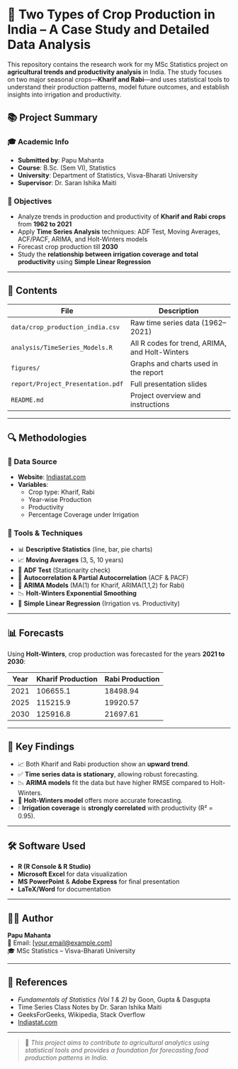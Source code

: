 # 🌾 Two Types of Crop Production in India – A Case Study and Detailed Data Analysis

This repository contains the research work for my MSc Statistics project on **agricultural trends and productivity analysis** in India. The study focuses on two major seasonal crops—**Kharif and Rabi**—and uses statistical tools to understand their production patterns, model future outcomes, and establish insights into irrigation and productivity.

## 📚 Project Summary

### 🎓 Academic Info
- **Submitted by**: Papu Mahanta  
- **Course**: B.Sc. (Sem VI), Statistics  
- **University**: Department of Statistics, Visva-Bharati University  
- **Supervisor**: Dr. Saran Ishika Maiti

### 🧩 Objectives
- Analyze trends in production and productivity of **Kharif and Rabi crops** from **1962 to 2021**
- Apply **Time Series Analysis** techniques: ADF Test, Moving Averages, ACF/PACF, ARIMA, and Holt-Winters models
- Forecast crop production till **2030**
- Study the **relationship between irrigation coverage and total productivity** using **Simple Linear Regression**

---

## 📂 Contents

| File | Description |
|------|-------------|
| `data/crop_production_india.csv` | Raw time series data (1962–2021) |
| `analysis/TimeSeries_Models.R` | All R codes for trend, ARIMA, and Holt-Winters |
| `figures/` | Graphs and charts used in the report |
| `report/Project_Presentation.pdf` | Full presentation slides |
| `README.md` | Project overview and instructions |

---

## 🔍 Methodologies

### 🔹 Data Source
- **Website**: [Indiastat.com](https://www.indiastat.com/table/agriculture/season-wise-area-production-productivity-rice-indi/7264)
- **Variables**:
  - Crop type: Kharif, Rabi
  - Year-wise Production
  - Productivity
  - Percentage Coverage under Irrigation

### 🔹 Tools & Techniques
- 📊 **Descriptive Statistics** (line, bar, pie charts)
- 📈 **Moving Averages** (3, 5, 10 years)
- 🧪 **ADF Test** (Stationarity check)
- 🔁 **Autocorrelation & Partial Autocorrelation** (ACF & PACF)
- 🧮 **ARIMA Models** (MA(1) for Kharif, ARIMA(1,1,2) for Rabi)
- 📉 **Holt-Winters Exponential Smoothing**
- 📐 **Simple Linear Regression** (Irrigation vs. Productivity)

---

## 📊 Forecasts

Using **Holt-Winters**, crop production was forecasted for the years **2021 to 2030**:

| Year | Kharif Production | Rabi Production |
|------|-------------------|------------------|
| 2021 | 106655.1          | 18498.94         |
| 2025 | 115215.9          | 19920.57         |
| 2030 | 125916.8          | 21697.61         |

---

## 📌 Key Findings

- 📈 Both Kharif and Rabi production show an **upward trend**.
- ✅ **Time series data is stationary**, allowing robust forecasting.
- 📉 **ARIMA models** fit the data but have higher RMSE compared to Holt-Winters.
- 🔮 **Holt-Winters model** offers more accurate forecasting.
- 💧 **Irrigation coverage** is **strongly correlated** with productivity (R² = 0.95).

---

## 🛠 Software Used

- **R (R Console & R Studio)**
- **Microsoft Excel** for data visualization
- **MS PowerPoint** & **Adobe Express** for final presentation
- **LaTeX/Word** for documentation

---

## 👨‍🔬 Author

**Papu Mahanta**  
📧 Email: [your.email@example.com]  
🎓 MSc Statistics – Visva-Bharati University

---

## 📖 References

- *Fundamentals of Statistics (Vol 1 & 2)* by Goon, Gupta & Dasgupta  
- Time Series Class Notes by Dr. Saran Ishika Maiti  
- GeeksForGeeks, Wikipedia, Stack Overflow  
- [Indiastat.com](https://www.indiastat.com)

---

> 📌 *This project aims to contribute to agricultural analytics using statistical tools and provides a foundation for forecasting food production patterns in India.*
